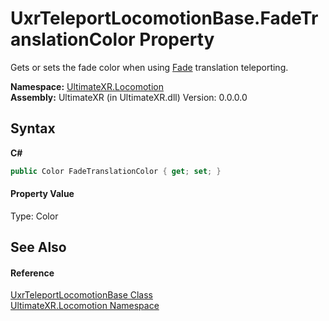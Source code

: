 # UxrTeleportLocomotionBase.FadeTranslationColor Property 
 

Gets or sets the fade color when using <a href="T_UltimateXR_Locomotion_UxrTranslationType">Fade</a> translation teleporting.

**Namespace:**&nbsp;<a href="N_UltimateXR_Locomotion">UltimateXR.Locomotion</a><br />**Assembly:**&nbsp;UltimateXR (in UltimateXR.dll) Version: 0.0.0.0

## Syntax

**C#**<br />
``` C#
public Color FadeTranslationColor { get; set; }
```


#### Property Value
Type: Color

## See Also


#### Reference
<a href="T_UltimateXR_Locomotion_UxrTeleportLocomotionBase">UxrTeleportLocomotionBase Class</a><br /><a href="N_UltimateXR_Locomotion">UltimateXR.Locomotion Namespace</a><br />